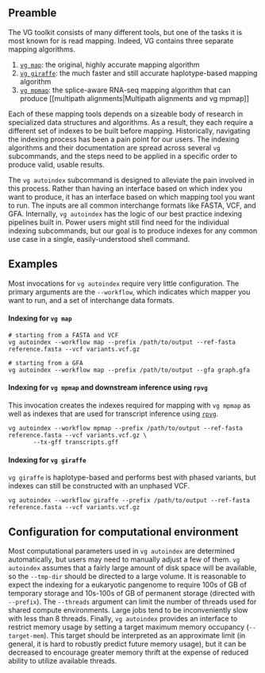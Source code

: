 ## Preamble

The VG toolkit consists of many different tools, but one of the tasks it is most known for is read mapping. Indeed, VG contains three separate mapping algorithms.

1. [`vg map`](https://www.nature.com/articles/nbt.4227): the original, highly accurate mapping algorithm
2. [`vg giraffe`](https://www.biorxiv.org/content/10.1101/2020.12.04.412486v1): the much faster and still accurate haplotype-based mapping algorithm
3. [`vg mpmap`](https://www.biorxiv.org/content/10.1101/2021.03.26.437240v1): the splice-aware RNA-seq mapping algorithm that can produce [[multipath alignments|Multipath alignments and vg mpmap]]

Each of these mapping tools depends on a sizeable body of research in specialized data structures and algorithms. As a result, they each require a different set of indexes to be built before mapping. Historically, navigating the indexing process has been a pain point for our users. The indexing algorithms and their documentation are spread across several `vg` subcommands, and the steps need to be applied in a specific order to produce valid, usable results.

The `vg autoindex` subcommand is designed to alleviate the pain involved in this process. Rather than having an interface based on which index you want to produce, it has an interface based on which mapping tool you want to run. The inputs are all common interchange formats like FASTA, VCF, and GFA. Internally, `vg autoindex` has the logic of our best practice indexing pipelines built in. Power users might still find need for the individual indexing subcommands, but our goal is to produce indexes for any common use case in a single, easily-understood shell command.

## Examples

Most invocations for `vg autoindex` require very little configuration. The primary arguments are the `--workflow`, which indicates which mapper you want to run, and a set of interchange data formats.

#### Indexing for `vg map`

```
# starting from a FASTA and VCF
vg autoindex --workflow map --prefix /path/to/output --ref-fasta reference.fasta --vcf variants.vcf.gz

# starting from a GFA
vg autoindex --workflow map --prefix /path/to/output --gfa graph.gfa
```

#### Indexing for `vg mpmap` and downstream inference using `rpvg`

This invocation creates the indexes required for mapping with `vg mpmap` as well as indexes that are used for transcript inference using [`rpvg`](https://github.com/jonassibbesen/rpvg).

```
vg autoindex --workflow mpmap --prefix /path/to/output --ref-fasta reference.fasta --vcf variants.vcf.gz \
       --tx-gff transcripts.gff
```

#### Indexing for `vg giraffe`

`vg giraffe` is haplotype-based and performs best with phased variants, but indexes can still be constructed with an unphased VCF. 

```
vg autoindex --workflow giraffe --prefix /path/to/output --ref-fasta reference.fasta --vcf variants.vcf.gz
```

## Configuration for computational environment

Most computational parameters used in `vg autoindex` are determined automatically, but users may need to manually adjust a few of them. `vg autoindex` assumes that a fairly large amount of disk space will be available, so the `--tmp-dir` should be directed to a large volume. It is reasonable to expect the indexing for a eukaryotic pangenome to require 100s of GB of temporary storage and 10s-100s of GB of permanent storage (directed with `--prefix`). The `--threads` argument can limit the number of threads used for shared compute environments. Large jobs tend to be inconveniently slow with less than 8 threads. Finally, `vg autoindex` provides an interface to restrict memory usage by setting a target maximum memory occupancy (`--target-mem`). This target should be interpreted as an approximate limit (in general, it is hard to robustly predict future memory usage), but it can be decreased to encourage greater memory thrift at the expense of reduced ability to utilize available threads.